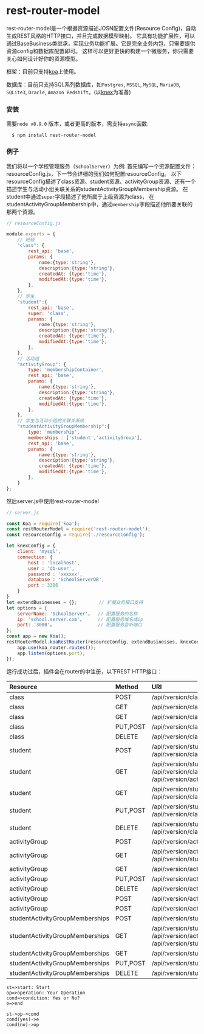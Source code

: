 # rest-router-model
rest-router-model是一个根据资源描述JOSN配置文件(Resource Config)，自动生成REST风格的HTTP接口，并且完成数据模型映射。
它具有功能扩展性，可以通过BaseBusiness类继承，实现业务功能扩展。它是完全业务内包，只需要提供资源config和数据库配置即可。
这样可以更好更快的构建一个微服务，你只需要关心如何设计好你的资源模型。

框架：目前只支持[koa](https://github.com/koajs/koa)上使用。

数据库：目前只支持SQL系列数据库，如`Postgres`, `MSSQL`, `MySQL`, `MariaDB`, `SQLite3`, `Oracle`, `Amazon Redshift`。(以[knex](http://knexjs.org/)为准备)


### 安装
需要`node v8.9.0` 版本，或者更高的版本，需支持`async`函数.

```
  $ npm install rest-router-model
```

### 例子
我们将以一个学校管理服务（`SchoolServer`）为例:
首先编写一个资源配置文件：resourceConfig.js，下一节会详细的我们如何配置resourceConfig。
以下resourceConfig描述了class资源、student资源、activityGroup资源、还有一个描述学生与活动小组关联关系的studentActivityGroupMembership资源。
在student中通过`super`字段描述了他所属于上级资源为class，
在studentActivityGroupMembership中，通过`membership`字段描述他所要关联的那两个资源。
```javascript
// resourceConfig.js

module.exports = {
    // 班级
    "class": {
        rest_api: 'base',
        params: {
            name:{type:'string'},
            description:{type:'string'},
            createdAt: {type:'time'},
            modifiedAt:{type:'time'},
        },
    },
    // 学生
    "student":{
        rest_api: 'base',
        super: 'class',
        params: {
            name:{type:'string'},
            description:{type:'string'},
            createdAt: {type:'time'},
            modifiedAt:{type:'time'},
        },
    },
    // 活动组
    "activityGroup": {
        type: 'membershipContainer',
        rest_api: 'base',
        params: {
            name:{type:'string'},
            description:{type:'string'},
            createdAt: {type:'time'},
            modifiedAt:{type:'time'},
        },
    },
    // 学生与活动小组的关联关系统
    "studentActivityGroupMembership":{
        type: 'membership',
        memberships : ['student','activityGroup'],
        rest_api: 'base',
        params: {
            name:{type:'string'},
            description:{type:'string'},
            createdAt: {type:'time'},
            modifiedAt:{type:'time'},
        },
    }
};
```

然后server.js中使用rest-router-model
```javascript
// server.js

const Koa = require('koa');
const restRouterModel = require('rest-router-model');
const resourceConfig = require('./resourceConfig');

let knexConfig = {
    client: 'mysql',
    connection: {
        host : 'localhost',
        user : 'db-user',
        password : 'xxxxxx',
        database : 'SchoolServerDB',
        port : 3306
    }
}
let extendBusinesses = {};        // 扩展业务接口支持
let options = {
    serverName: 'SchoolServer'，  // 配置服务的名称
    ip: 'school.server.com'，     // 配置服务域名或ip
    port: '3000'，                // 配置服务监听端口
};
const app = new Koa();
restRouterModel.koaRestRouter(resourceConfig, extendBusinesses, knexConfig, options).then(koa_router=>{
    app.use(koa_router.routes());
    app.listen(options.port);
});
```

运行成功过后，插件会在router的中注册，以下REST HTTP接口：

| Resource | Method |  URI |
|:--------|:------| :---|
|class | POST     | /api/:version/classes |
|class | GET      | /api/:version/classes |
|class | GET      | /api/:version/classes/:uuid |
|class | PUT,POST | /api/:version/classes/:uuid |
|class | DELETE   | /api/:version/classes/:uuid |
|student | POST     | /api/:version/students <br> /api/:version/classes/:classUUID/students  |
|student | GET      | /api/:version/students <br> /api/:version/classes/:classUUID/students <br> /api/:version/activityGroups/:activityGroupUUID/students |
|student | GET      | /api/:version/students/:uuid <br> /api/:version/classes/:classUUID/students/:uuid|
|student | PUT,POST | /api/:version/students/:uuid <br> /api/:version/classes/:classUUID/students/:uuid|
|student | DELETE   | /api/:version/students/:uuid <br> /api/:version/classes/:classUUID/students/:uuid|
|activityGroup | POST     | /api/:version/activityGroups |
|activityGroup | GET      | /api/:version/activityGroups <br> /api/:version/students/:studentUUID/activityGroups|
|activityGroup | GET      | /api/:version/activityGroups/:uuid |
|activityGroup | PUT,POST | /api/:version/activityGroups/:uuid |
|activityGroup | DELETE   | /api/:version/activityGroups/:uuid |
|activityGroup | POST     | /api/:version/activityGroups/:uuid/add |
|activityGroup | POST     | /api/:version/activityGroups/:uuid/remove |
|studentActivityGroupMemberships | POST     | /api/:version/studentActivityGroupMemberships |
|studentActivityGroupMemberships | GET      | /api/:version/studentActivityGroupMemberships <br> /api/:version/activityGroups/:activityGroupUUID/studentActivityGroupMemberships <br>/api/:version/students/:studentUUID/studentActivityGroupMemberships |
|studentActivityGroupMemberships | GET      | /api/:version/studentActivityGroupMemberships/:uuid|
|studentActivityGroupMemberships | PUT,POST | /api/:version/studentActivityGroupMemberships/:uuid |
|studentActivityGroupMemberships | DELETE   | /api/:version/studentActivityGroupMemberships/:uuid |



```flow
st=>start: Start
op=>operation: Your Operation
cond=>condition: Yes or No?
e=>end

st->op->cond
cond(yes)->e
cond(no)->op
```